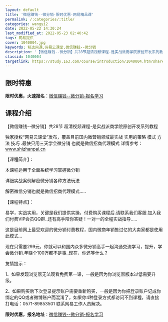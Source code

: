```yaml
---
layout: default
title: '微信赚钱--微分销-限时优惠-网易精品课'
permalink: /:categories/:title/
categories: wangyi2
date: 2022-05-22 14:30:24
last_modified_at: 2022-05-23 02:40:42
tags: 网易提供
cover: 1040004.jpg
keywords: 精选网课,网易云课堂,微信赚钱--微分销
description: '【微信赚钱--微分销】共28节超清视频课程-是实战派商学院原创开发系列教程独家授权“网易云课堂”发布，覆盖目前国内微营销'
classid: 1040004
targetlink: https://study.163.com/course/introduction/1040004.htm?share=1&shareId=1025206652&utm_campaign=share&utm_medium=iphoneShare&utm_source=&utm_u=1025206652
---
```


## 限时特惠

**限时优惠，火速报名**：[微信赚钱--微分销-报名学习](https://study.163.com/course/introduction/1040004.htm?share=1&shareId=1025206652&utm_campaign=share&utm_medium=iphoneShare&utm_source=&utm_u=1025206652)

## 课程介绍

【微信赚钱--微分销】共28节 超清视频课程-是实战派商学院原创开发系列教程

独家授权“网易云课堂”发布，覆盖目前国内微营销领域最实战 实用的策略 模式 方法 技巧 .最快只用三天学会微分销 也就是微信招商代理模式  详情参考：www.shizhanpai.cn

【课程简介】：

本课程适用于全面系统学习掌握微分销

详细实战案例解密微分销各种方法玩法

解密微信分销也就是微信招商代理模式.....



【课程特点】：

易学，实战实用，关键是我们提供实操，付费购买课程后.请联系我们客服.加入我们付费VIP会员QQ群..还有高手陪你答疑！一对一的全程实战指导.....

这是目前网上最受欢迎的微分销付费教程，国内微商年销售过亿的大卖家都是使用此模式...





现在只需要299元，你就可以和国内众多微分销高手一起沟通交流学习，提升，学会微分销.年赚个100万都不是事..现在，你还等什么？



友情提示：

1、如果发现浏览器无法观看免费第一课，一般是因为你浏览器版本过低需要升级。 

2、如果购买后下次登录提示账户需要重新购买，一般是因为你把登录账户记成你绑定的QQ或者微博账户而混淆了，如果你4种登录方式都访问不到课程，请直接打电话：0571-89853501 联系网易工作人员解决。‍

**限时优惠，报名地址**：[微信赚钱--微分销-报名学习](https://study.163.com/course/introduction/1040004.htm?share=1&shareId=1025206652&utm_campaign=share&utm_medium=iphoneShare&utm_source=&utm_u=1025206652)

